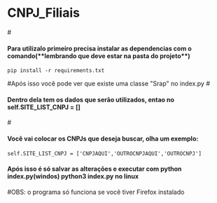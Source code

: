   <h1 aling="center">CNPJ_Filiais</h1>
#<h4>Para utilizalo primeiro precisa instalar as dependencias com o comando(**lembrando que deve estar na pasta do projeto**)</h4>

```
pip install -r requirements.txt 
```

#</h4>Após isso você pode ver que existe uma classe "Srap" no index.py</h4>
#<h4>Dentro dela tem os dados que serão utilizados, entao no self.SITE_LIST_CNPJ = []</h4>
#<h4>Você vai colocar os CNPJs que deseja buscar, olha um exemplo:</h4>

```
self.SITE_LIST_CNPJ = ['CNPJAQUI','OUTROCNPJAQUI','OUTROCNPJ']
```

<h4>Após isso é só salvar as alterações e executar com python index.py(windos) python3 index.py no linux</h4>
#</h3>OBS: o programa só funciona se você tiver Firefox instalado</h3>
